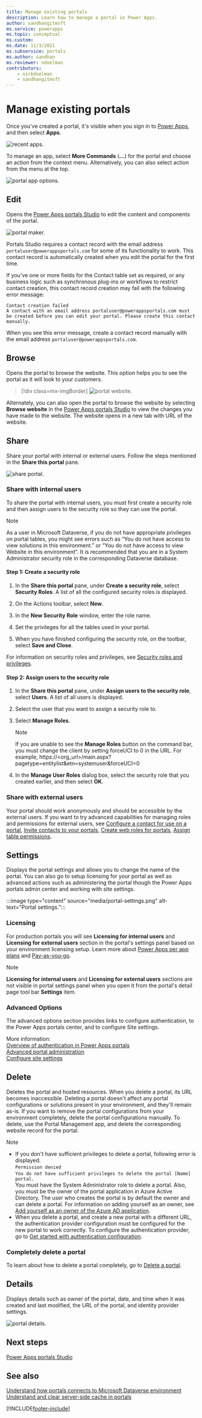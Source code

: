 ```yaml
---
title: Manage existing portals
description: Learn how to manage a portal in Power Apps.
author: sandhangitmsft
ms.service: powerapps
ms.topic: conceptual
ms.custom: 
ms.date: 11/3/2021
ms.subservice: portals
ms.author: sandhan
ms.reviewer: ndoelman
contributors:
    - nickdoelman
    - sandhangitmsft
---
```


# Manage existing portals

Once you've created a portal, it's visible when you sign in to [Power Apps](https://make.powerapps.com), and then select **Apps**.

![recent apps.](media/recent-apps.png "Recent apps")  

To manage an app, select **More Commands** (**…**) for the portal and choose an action from the context menu. Alternatively, you can also select action from the menu at the top.

![portal app options.](media/portal-app-options.png "Portal app options")  

## Edit

Opens the [Power Apps portals Studio](portal-designer-anatomy.md) to edit the content and components of the portal.  

![portal maker.](media/portal-maker.png "Portal maker")  

Portals Studio requires a contact record with the email address `portaluser@powerappsportals.com` for some of its functionality to work. This contact record is automatically created when you edit the portal for the first time.

If you've one or more fields for the Contact table set as required, or any business logic such as synchronous plug-ins or workflows to restrict contact creation, this contact record creation may fail with the following error message:

`Contact creation failed` <br>
`A contact with an email address portaluser@powerappsportals.com must be created before you can edit your portal. Please create this contact manually.`

When you see this error message, create a contact record manually with the email address `portaluser@powerappsportals.com`.

## Browse

Opens the portal to browse the website. This option helps you to see the portal as it will look to your customers.

> [!div class=mx-imgBorder]
> ![portal website.](media/portal-website.png "Portal website")  

Alternately, you can also open the portal to browse the website by selecting **Browse website** in the [Power Apps portals Studio](portal-designer-anatomy.md) to view the changes you have made to the website. The website opens in a new tab with URL of the website.

## Share

Share your portal with internal or external users. Follow the steps mentioned in the **Share this portal** pane.

![share portal.](media/share-portal.png "Share portal")  

### Share with internal users

To share the portal with internal users, you must first create a security role and then assign users to the security role so they can use the portal.

> [!NOTE]
> As a user in Microsoft Dataverse, if you do not have appropriate privileges on portal tables, you might see errors such as “You do not have access to view solutions in this environment.” or “You do not have access to view Website in this environment”. It is recommended that you are in a System Administrator security role in the corresponding Dataverse database.

#### Step 1: Create a security role

1.  In the **Share this portal** pane, under **Create a security role**, select **Security Roles**. A list of all the configured security roles is displayed.

2.  On the Actions toolbar, select **New**.

3.  In the **New Security Role** window, enter the role name.

4.  Set the privileges for all the tables used in your portal.

5.  When you have finished configuring the security role, on the toolbar, select **Save and Close**.

For information on security roles and privileges, see [Security roles and privileges](/power-platform/admin/security-roles-privileges).

#### Step 2: Assign users to the security role

1.  In the **Share this portal** pane, under **Assign users to the security role**, select **Users**. A list of all users is displayed.

2.  Select the user that you want to assign a security role to.

3.  Select **Manage Roles**.

    > [!NOTE]
    > If you are unable to see the **Manage Roles** button on the command bar, you must change the client by setting forceUCI to 0 in the URL. For example, https://&lt;org\_url&gt;/main.aspx?pagetype=entitylist&etn=systemuser&forceUCI=0

4.  In the **Manage User Roles** dialog box, select the security role that you created earlier, and then select **OK**.

### Share with external users

Your portal should work anonymously and should be accessible by the external users. If you want to try advanced capabilities for managing roles and permissions for external users, see [Configure a contact for use on a portal](configure/configure-contacts.md), [Invite contacts to your portals](configure/invite-contacts.md), [Create web roles for portals](configure/create-web-roles.md), [Assign table permissions](configure/assign-entity-permissions.md).  

## Settings

Displays the portal settings and allows you to change the name of the portal. You can also go to setup licensing for your portal as well as advanced actions such as administering the portal though the Power Apps portals admin center and working with site settings. 

:::image type="content" source="media/portal-settings.png" alt-text="Portal settings.":::  

### Licensing

For production portals you will see **Licensing for internal users** and **Licensing for external users** section in the portal's settings panel based on your environment licensing setup. Learn more about [Power Apps per app plans](/power-platform/admin/about-powerapps-perapp) and [Pay-as-you-go](/power-platform/admin/pay-as-you-go-set-up#in-power-apps).

> [!Note]
> **Licensing for internal users** and **Licensing for external users** sections are not visible in portal settings panel when you open it from the portal's detail page tool bar **Settings** item.

### Advanced Options

The advanced options section provides links to configure authentication, to the Power Apps portals center, and to configure Site settings.

More information:<br>
[Overview of authentication in Power Apps portals](configure/configure-portal-authentication.md)<br>
[Advanced portal administration](admin/admin-overview.md)<br>
[Configure site settings](configure/configure-site-settings.md)

## Delete

Deletes the portal and hosted resources. When you delete a portal, its URL becomes inaccessible. Deleting a portal doesn't affect any portal configurations or solutions present in your environment, and they'll remain as-is.
If you want to remove the portal configurations from your environment completely, delete the portal configurations manually. To delete, use the Portal Management app, and delete the corresponding website record for the portal.

> [!NOTE]
> - If you don't have sufficient privileges to delete a portal, following error is displayed. <br> `Permission denied` <br>
`You do not have sufficient privileges to delete the portal [Name] portal.` <br> You must have the System Administrator role to delete a portal. Also, you must be the owner of the portal application in Azure Active Directory. The user who creates the portal is by default the owner and can delete a portal. For information on adding yourself as an owner, see [Add yourself as an owner of the Azure AD application](admin/admin-overview.md#add-yourself-as-an-owner-of-the-azure-ad-application).
> - When you delete a portal, and create a new portal with a different URL, the authentication provider configuration must be configured for the new portal to work correctly. To configure the authentication provider, go to [Get started with authentication configuration](configure/use-simplified-authentication-configuration.md).

### Completely delete a portal

To learn about how to delete a portal completely, go to [Delete a portal](admin/reset-portal.md#delete-a-portal).

## Details

Displays details such as owner of the portal, date, and time when it was created and last modified, the URL of the portal, and identity provider settings.

![portal details.](media/portal-details.png "Portal details")  

## Next steps

[Power Apps portals Studio](portal-designer-anatomy.md)

## See also

[Understand how portals connects to Microsoft Dataverse environment](admin/connectivity.md) <br>
[Understand and clear server-side cache in portals](admin/clear-server-side-cache.md)

[!INCLUDE[footer-include](../../includes/footer-banner.md)]
